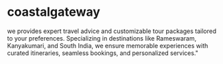 # coastalgateway
we provides expert travel advice and customizable tour packages tailored to your preferences. Specializing in destinations like Rameswaram, Kanyakumari, and South India, we ensure memorable experiences with curated itineraries, seamless bookings, and personalized services."
